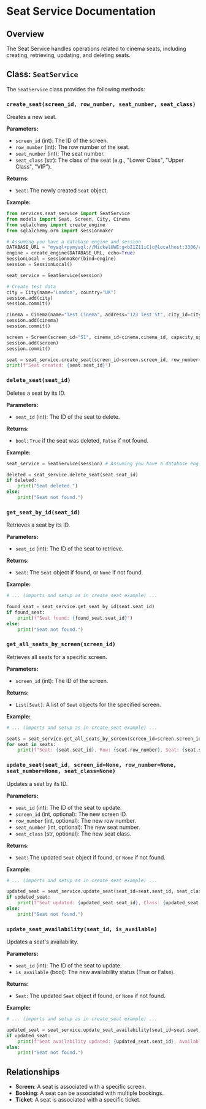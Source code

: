 # Seat Service Documentation

## Overview

The Seat Service handles operations related to cinema seats, including creating, retrieving, updating, and deleting seats.

## Class: `SeatService`

The `SeatService` class provides the following methods:

### `create_seat(screen_id, row_number, seat_number, seat_class)`

Creates a new seat.

**Parameters:**

-   `screen_id` (int): The ID of the screen.
-   `row_number` (int): The row number of the seat.
-   `seat_number` (int): The seat number.
-   `seat_class` (str): The class of the seat (e.g., "Lower Class", "Upper Class", "VIP").

**Returns:**

-   `Seat`: The newly created `Seat` object.

**Example:**
```python
from services.seat_service import SeatService
from models import Seat, Screen, City, Cinema
from sqlalchemy import create_engine
from sqlalchemy.orm import sessionmaker

# Assuming you have a database engine and session
DATABASE_URL = "mysql+pymysql://MickelUWE:g<bI1Z11iC]c@localhost:3306/cinema"
engine = create_engine(DATABASE_URL, echo=True)
SessionLocal = sessionmaker(bind=engine)
session = SessionLocal()

seat_service = SeatService(session)

# Create test data
city = City(name="London", country="UK")
session.add(city)
session.commit()

cinema = Cinema(name="Test Cinema", address="123 Test St", city_id=city.city_id)
session.add(cinema)
session.commit()

screen = Screen(screen_id="S1", cinema_id=cinema.cinema_id, capacity_upper=80, capacity_lower=30, capacity_vip=10)
session.add(screen)
session.commit()

seat = seat_service.create_seat(screen_id=screen.screen_id, row_number=1, seat_number=1, seat_class="Lower Class")
print(f"Seat created: {seat.seat_id}")
```

### `delete_seat(seat_id)`
Deletes a seat by its ID.

**Parameters:**
- `seat_id` (int): The ID of the seat to delete.

**Returns:**
- `bool`: `True` if the seat was deleted, `False` if not found.

**Example:**
```python
seat_service = SeatService(session) # Assuming you have a database engine and session and that you have imported the modules.

deleted = seat_service.delete_seat(seat.seat_id)
if deleted:
    print("Seat deleted.")
else:
    print("Seat not found.")
```

### `get_seat_by_id(seat_id)`
Retrieves a seat by its ID.

**Parameters:**
- `seat_id` (int): The ID of the seat to retrieve.

**Returns:**
- `Seat`: The `Seat` object if found, or `None` if not found.

**Example:**
```python
# ... (imports and setup as in create_seat example) ...

found_seat = seat_service.get_seat_by_id(seat.seat_id)
if found_seat:
    print(f"Seat found: {found_seat.seat_id}")
else:
    print("Seat not found.")
```

### `get_all_seats_by_screen(screen_id)`
Retrieves all seats for a specific screen.

**Parameters:**
- `screen_id` (int): The ID of the screen.

**Returns:**
- `List[Seat]`: A list of `Seat` objects for the specified screen.

**Example:**
```python
# ... (imports and setup as in create_seat example) ...

seats = seat_service.get_all_seats_by_screen(screen_id=screen.screen_id)
for seat in seats:
    print(f"Seat: {seat.seat_id}, Row: {seat.row_number}, Seat: {seat.seat_number}, Class: {seat.seat_class}")
```

### `update_seat(seat_id, screen_id=None, row_number=None, seat_number=None, seat_class=None)`
Updates a seat by its ID.

**Parameters:**
- `seat_id` (int): The ID of the seat to update.
- `screen_id` (int, optional): The new screen ID.
- `row_number` (int, optional): The new row number.
- `seat_number` (int, optional): The new seat number.
- `seat_class` (str, optional): The new seat class.

**Returns:**
- `Seat`: The updated `Seat` object if found, or `None` if not found.

**Example:**
```python
# ... (imports and setup as in create_seat example) ...

updated_seat = seat_service.update_seat(seat_id=seat.seat_id, seat_class="VIP")
if updated_seat:
    print(f"Seat updated: {updated_seat.seat_id}, Class: {updated_seat.seat_class}")
else:
    print("Seat not found.")
```

### `update_seat_availability(seat_id, is_available)`
Updates a seat's availability.

**Parameters:**
- `seat_id` (int): The ID of the seat to update.
- `is_available` (bool): The new availability status (True or False).

**Returns:**
- `Seat`: The updated `Seat` object if found, or `None` if not found.

**Example:**
```python
# ... (imports and setup as in create_seat example) ...

updated_seat = seat_service.update_seat_availability(seat_id=seat.seat_id, is_available=False)
if updated_seat:
    print(f"Seat availability updated: {updated_seat.seat_id}, Available: {updated_seat.is_available}")
else:
    print("Seat not found.")
```

## Relationships
- **Screen**: A seat is associated with a specific screen.
- **Booking**: A seat can be associated with multiple bookings.
- **Ticket**: A seat is associated with a specific ticket.